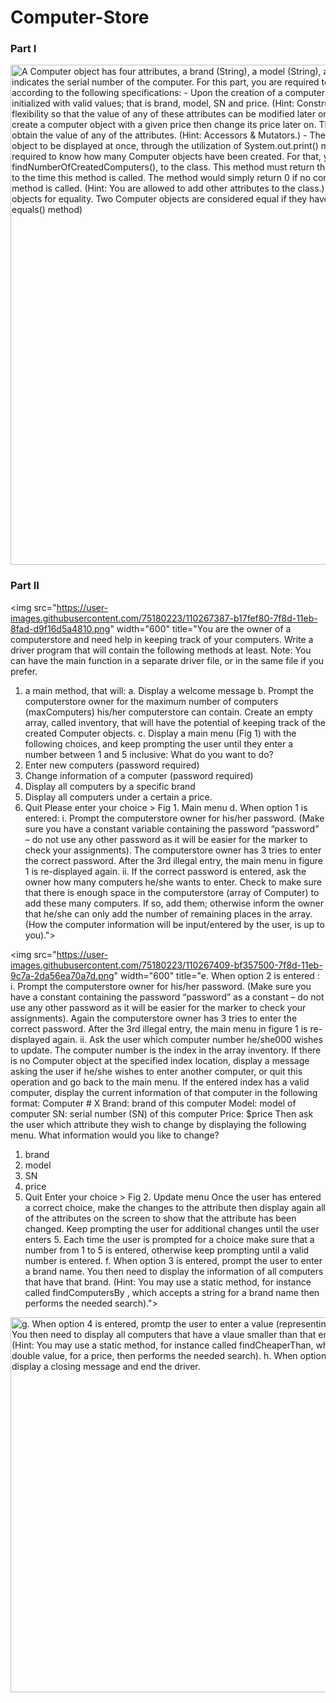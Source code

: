 # Computer-Store

<h3>Part I</h3>
<img src="https://user-images.githubusercontent.com/75180223/110267268-6fef4480-7f8d-11eb-9a3c-ceca302f5104.png" width="800" title="A Computer object has four attributes, a brand (String), a model (String), an SN (long), and a
price (double). SN indicates the serial number of the computer.
For this part, you are required to design and implement the Computer class according to the
following specifications:
- Upon the creation of a computer object, the object must immediately be initialized with
valid values; that is brand, model, SN and price. (Hint: Constructors.)
- The design should allow enough flexibility so that the value of any of these attributes can
be modified later on. For example, it should be possible to create a computer object with a
given price then change its price later on. The design should also allow the user to
obtain the value of any of the attributes. (Hint: Accessors & Mutators.)
- The design should allow all information of an object to be displayed at once, through the
utilization of System.out.print() method. (Hint: toString() method)
- It is required to know how many Computer objects have been created. For that, you need
to add a method, called findNumberOfCreatedComputers(), to the class. This method
must return the number of created Computer objects prior to the time this method is
called. The method would simply return 0 if no computers have been created by the time
the method is called. (Hint: You are allowed to add other attributes to the class.)
- It is required to compare two Computer objects for equality. Two Computer objects are
considered equal if they have the same brand, model and price. (Hint: equals() method)">

<h3>Part II</h3>

<img src="https://user-images.githubusercontent.com/75180223/110267387-b17fef80-7f8d-11eb-8fad-d9f16d5a4810.png" width="600" title="You are the owner of a computerstore and need help in keeping track of your computers. Write a driver program that will contain the following methods at least. Note: You can have the main function in a separate driver file, or in the same file if you prefer.
1. a main method, that will:
a. Display a welcome message
b. Prompt the computerstore owner for the maximum number of computers (maxComputers) his/her computerstore can contain. Create an empty array, called inventory, that will have the potential of keeping track of the created Computer objects.
c. Display a main menu (Fig 1) with the following choices, and keep prompting the user until they enter a number between 1 and 5 inclusive:
What do you want to do?
1. Enter new computers (password required)
2. Change information of a computer (password required)
3. Display all computers by a specific brand
4. Display all computers under a certain a price.
5. Quit
Please enter your choice >
Fig 1. Main menu
d. When option 1 is entered:
i. Prompt the computerstore owner for his/her password. (Make sure you have a constant variable containing the password “password” – do not use any other password as it will be easier for the marker to check your assignments). The computerstore owner has 3 tries to enter the correct password. After the 3rd illegal entry, the main menu in figure 1 is re-displayed again.
ii. If the correct password is entered, ask the owner how many computers he/she wants to enter. Check to make sure that there is enough space in the computerstore (array of Computer) to add these many computers. If so, add them; otherwise inform the owner that he/she can only add the number of remaining places in the array. (How the computer information will be input/entered by the user, is up to you).">

<img src="https://user-images.githubusercontent.com/75180223/110267409-bf357500-7f8d-11eb-9c7a-2da56ea70a7d.png" width="600" title="e. When option 2 is entered :
i. Prompt the computerstore owner for his/her password. (Make sure you have a constant containing the password “password” as a constant – do not use any other password as it will be easier for the marker to check your assignments). Again the computerstore owner has 3 tries to enter the correct password. After the 3rd illegal entry, the main menu in figure 1 is re- displayed again.
ii. Ask the user which computer number he/she000 wishes to update. The computer number is the index in the array inventory. If there is no Computer object at the specified index location, display a message asking the user if he/she wishes to enter another computer, or quit this operation and go back to the main menu. If the entered index has a valid computer, display the current information of that computer in the following format:
Computer # X
Brand: brand of this computer Model: model of computer
SN: serial number (SN) of this computer Price: $price
Then ask the user which attribute they wish to change by displaying the following menu.
What information would you like to change?
1. brand
2. model
3. SN
4. price
5. Quit
Enter your choice >
Fig 2. Update menu
Once the user has entered a correct choice, make the changes to the attribute then display again all of the attributes on the screen to show that the attribute has been changed. Keep prompting the user for additional changes until the user enters 5. Each time the user is prompted for a choice make sure that a number from 1 to 5 is entered, otherwise keep prompting until a valid number is entered.
f. When option 3 is entered, prompt the user to enter a brand name. You then need to display the information of all computers that have that brand. (Hint: You may use a static method, for instance called findComputersBy , which accepts a string for a brand name then performs the needed search).">

<img src="https://user-images.githubusercontent.com/75180223/110267426-c52b5600-7f8d-11eb-8031-a2169746e719.png" width="600" title="g. When option 4 is entered, promtp the user to enter a value (representing a price). You then need to display all computers that have a vlaue smaller than that entered value. (Hint: You may use a static method, for instance called findCheaperThan, which accepts a double value, for a price, then performs the needed search).
h. When option 5 is entered, display a closing message and end the driver.">
